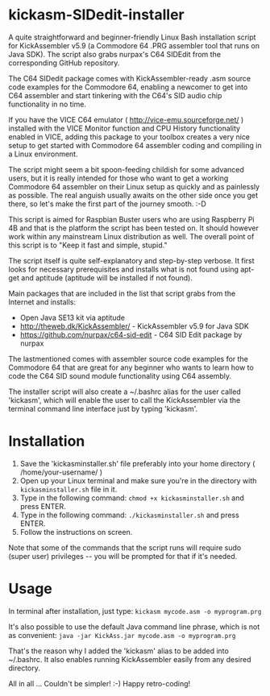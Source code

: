 # kickasm-SIDedit-installer

A quite straightforward and beginner-friendly Linux Bash installation script for KickAssembler v5.9 (a Commodore 64 .PRG assembler tool that runs on Java SDK). The script also grabs nurpax's C64 SIDEdit from the corresponding GitHub repository. 

The C64 SIDedit package comes with KickAssembler-ready .asm source code examples for the Commodore 64, enabling a newcomer to get into C64 assembler and start tinkering with the C64's SID audio chip functionality in no time.

If you have the VICE C64 emulator ( http://vice-emu.sourceforge.net/ ) installed with the VICE Monitor function and CPU History functionality enabled in VICE, adding this package to your toolbox creates a very nice setup to get started with Commodore 64 assembler coding and compiling in a Linux environment. 

The script might seem a bit spoon-feeding childish for some advanced users, but it is really intended for those who want to get a working Commodore 64 assembler on their Linux setup as quickly and as painlessly as possible. The real anguish usually awaits on the other side once you get there, so let's make the first part of the journey smooth. :-D 

This script is aimed for Raspbian Buster users who are using Raspberry Pi 4B and that is the platform the script has been tested on. It should however work within any mainstream Linux distribution as well. The overall point of this script is to "Keep it fast and simple, stupid."

The script itself is quite self-explanatory and step-by-step verbose. It first looks for necessary prerequisites and installs what is not found using apt-get and aptitude (aptitude will be installed if not found).

Main packages that are included in the list that script grabs from the Internet and installs:

- Open Java SE13 kit via aptitude
- http://theweb.dk/KickAssembler/ - KickAssembler v5.9 for Java SDK
- https://github.com/nurpax/c64-sid-edit - C64 SID Edit package by nurpax

The lastmentioned comes with assembler source code examples for the Commodore 64 that are great for any beginner who wants to learn how to code the C64 SID sound module functionality using C64 assembly.

The installer script will also create a ~/.bashrc alias for the user called 'kickasm', which will enable the user to call the KickAssembler via the terminal command line interface just by typing 'kickasm'.

Installation
============

1. Save the 'kickasminstaller.sh' file preferably into your home directory ( /home/your-username/ )
2. Open up your Linux terminal and make sure you're in the directory with ```kickasminstaller.sh``` file in it.
3. Type in the following command: ```chmod +x kickasminstaller.sh``` and press ENTER.
4. Type in the following command: ```./kickasminstaller.sh``` and press ENTER.
5. Follow the instructions on screen.

Note that some of the commands that the script runs will require sudo (super user) privileges -- you will be prompted for that if it's needed.

Usage
=====

In terminal after installation, just type:
```kickasm mycode.asm -o myprogram.prg```

It's also possible to use the default Java command line phrase, which is not as convenient:
```java -jar KickAss.jar mycode.asm -o myprogram.prg```

That's the reason why I added the 'kickasm' alias to be added into ~/.bashrc. It also enables running KickAssembler easily from any desired directory.

All in all ... Couldn't be simpler! :-) Happy retro-coding!

